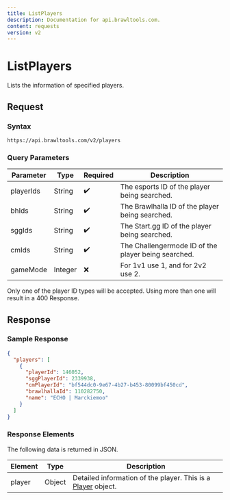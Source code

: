 ```yaml
---
title: ListPlayers
description: Documentation for api.brawltools.com.
content: requests
version: v2
---
```


# ListPlayers

Lists the information of specified players.

## Request

### Syntax

```url
https://api.brawltools.com/v2/players
```

### Query Parameters

| Parameter | Type    | Required | Description                                         |
| --------- | ------- | -------- | --------------------------------------------------- |
| playerIds | String  | ✔️       | The esports ID of the player being searched.        |
| bhIds     | String  | ✔️       | The Brawlhalla ID of the player being searched.     |
| sggIds    | String  | ✔️       | The Start.gg ID of the player being searched.       |
| cmIds     | String  | ✔️       | The Challengermode ID of the player being searched. |
| gameMode  | Integer | ❌       | For 1v1 use 1, and for 2v2 use 2.                   |

Only one of the player ID types will be accepted. Using more than one will result in a 400 Response.

## Response

### Sample Response

```json
{
  "players": [
    {
      "playerId": 146052,
      "sggPlayerId": 2339938,
      "cmPlayerId": "bf544dc0-9e67-4b27-b453-80099bf450cd",
      "brawlhallaId": 110282750,
      "name": "ECHO | Marckiemoo"
    }
  ]
}
```

### Response Elements

The following data is returned in JSON.

| Element | Type   | Description                                                                          |
| ------- | ------ | ------------------------------------------------------------------------------------ |
| player  | Object | Detailed information of the player. This is a [Player](/v2/datatypes/player) object. |

